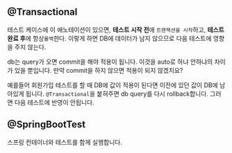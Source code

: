 ## @Transactional

테스트 케이스에 이 애노테이션이 있으면, **테스트 시작 전**에 `트랜잭션을 시작`하고, **테스트 완료 후**에 항상`롤백`한다. 이렇게 하면 DB에 데이터가 남지 않으므로 다음 테스트에 영향을 주지 않는다.

db는 query가 오면 commit을 해야 적용이 됩니다. 이것을 auto로 하냐 안하냐의 차이가 있을 뿐입니다. 만약 commit을 하지 않으면 적용이 되지 않겠지요?

예를들어 회원가입 테스트를 할 때 DB에 값이 적용이 된다면 이전에 있던 값이 DB에 남아있게 됩니다.  `@Transactional`을 붙혀주면 db query를 다시 rollback합니다. 그러면 다음 테스트에 반영이 안됩니다.







## @SpringBootTest

스프링 컨테이너와 테스트를 함께 실행합니다.

